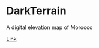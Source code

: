 # DarkTerrain
A digital elevation map of Morocco

<a href="https://bstefansen.github.io/DarkTerrain/">Link</a>
